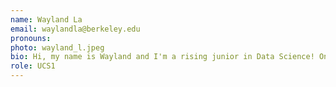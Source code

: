 ```yaml
---
name: Wayland La
email: waylandla@berkeley.edu
pronouns: 
photo: wayland_l.jpeg
bio: Hi, my name is Wayland and I'm a rising junior in Data Science! On my free time, I enjoy playing chess, basketball, and listening to Chill Beats on Spotify.
role: UCS1
---
```


